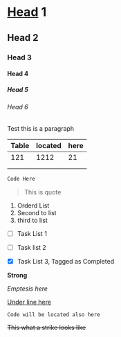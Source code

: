 # <u>Head</u> 1

## Head 2

### Head 3

#### Head 4

##### Head 5

###### Head 6

Test this is a paragraph

| Table | located | here |
| ----- | ------- | ---- |
| 121   | 1212    | 21   |
|       |         |      |
|       |         |      |

```python
Code Here
```

> This is quote

1. Orderd List
2. Second to list
3. third to list

- [ ] Task List 1

- [ ] Task list 2

- [x] Task List 3, Tagged as Completed 

  [Link]: www.github.com	"Link here"

  

**Strong** 

*Emptesis here*

<u>Under line here</u>

`Code will be located also here`

~~This what a strike looks like~~

<!--Little comment goes here, -->